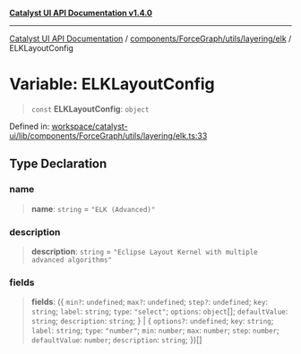 [**Catalyst UI API Documentation v1.4.0**](../../../../../../README.md)

---

[Catalyst UI API Documentation](../../../../../../README.md) / [components/ForceGraph/utils/layering/elk](../README.md) / ELKLayoutConfig

# Variable: ELKLayoutConfig

> `const` **ELKLayoutConfig**: `object`

Defined in: [workspace/catalyst-ui/lib/components/ForceGraph/utils/layering/elk.ts:33](https://github.com/TheBranchDriftCatalyst/catalyst-ui/blob/main/lib/components/ForceGraph/utils/layering/elk.ts#L33)

## Type Declaration

### name

> **name**: `string` = `"ELK (Advanced)"`

### description

> **description**: `string` = `"Eclipse Layout Kernel with multiple advanced algorithms"`

### fields

> **fields**: (\{ `min?`: `undefined`; `max?`: `undefined`; `step?`: `undefined`; `key`: `string`; `label`: `string`; `type`: `"select"`; `options`: `object`[]; `defaultValue`: `string`; `description`: `string`; \} \| \{ `options?`: `undefined`; `key`: `string`; `label`: `string`; `type`: `"number"`; `min`: `number`; `max`: `number`; `step`: `number`; `defaultValue`: `number`; `description`: `string`; \})[]
